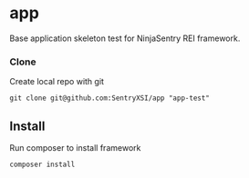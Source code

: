 # app
Base application skeleton test for NinjaSentry REI framework.

### Clone 

Create local repo with git  

    git clone git@github.com:SentryXSI/app "app-test"
    
## Install 
   
Run composer to install framework   

    composer install